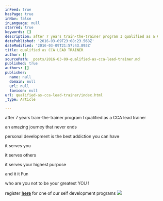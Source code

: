 ```yaml
---
inFeed: true
hasPage: true
inNav: false
inLanguage: null
starred: true
keywords: []
description: after 7 years train-the-trainer program I qualified as a CCA lead trainer
datePublished: '2016-03-09T23:08:23.568Z'
dateModified: '2016-03-09T21:57:43.893Z'
title: qualified as CCA LEAD TRAINER
author: []
sourcePath: _posts/2016-03-09-qualified-as-cca-lead-trainer.md
published: true
authors: []
publisher:
  name: null
  domain: null
  url: null
  favicon: null
url: qualified-as-cca-lead-trainer/index.html
_type: Article

---
```

after 7 years train-the-trainer program I qualified as a CCA lead trainer

an amazing journey that never ends

personal development is the best addiction you can have

it serves you

it serves others

it serves your highest purpose

and it it Fun

who are you not to be your greatest YOU !

register [**here**][0] for one of our self development programs
![](https://the-grid-user-content.s3-us-west-2.amazonaws.com/69026672-732d-40f1-a560-d9bdb68ca38f.jpg)

[0]: http://creativeconsciousness.nl/registreren/